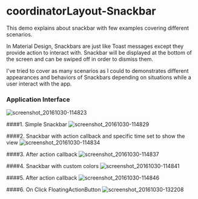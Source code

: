 # coordinatorLayout-Snackbar
This demo explains about snackbar with few examples covering different scenarios.

In Material Design, Snackbars are just like Toast messages except they provide action to interact with. Snackbar will be displayed at the bottom of the screen and can be swiped off in order to dismiss them.

I've tried to cover as many scenarios as I could to demonstrates different appearances and behaviors of Snackbars depending on situations while a user interact with the app.
### Application Interface
![screenshot_20161030-114823](https://cloud.githubusercontent.com/assets/18669218/19883759/1bbc07b2-a027-11e6-8f5f-8cd8b50bdb20.png)


####1. Simple Snackbar
![screenshot_20161030-114829](https://cloud.githubusercontent.com/assets/18669218/19883802/4f0d5af8-a027-11e6-9a16-b075a1a05c14.png)


####2. Snackbar with action callback and specific time set to show the view
![screenshot_20161030-114834](https://cloud.githubusercontent.com/assets/18669218/19883830/6fe31a06-a027-11e6-97b2-8c92e92035e9.png)


####3. After action callback
![screenshot_20161030-114837](https://cloud.githubusercontent.com/assets/18669218/19883844/837a5fac-a027-11e6-9d30-36b737652f07.png)


####4. Snackbar with custom colors
![screenshot_20161030-114841](https://cloud.githubusercontent.com/assets/18669218/19883961/277c3422-a028-11e6-9afd-aea4b5f63f44.png)


####5. After action callback
![screenshot_20161030-114846](https://cloud.githubusercontent.com/assets/18669218/19883977/3b1744ae-a028-11e6-8d2c-e0958d3ec678.png)


####6. On Click FloatingActionButton
![screenshot_20161030-132208](https://cloud.githubusercontent.com/assets/18669218/19883980/4a09b06e-a028-11e6-9d6e-c4a2eaf66787.png)
